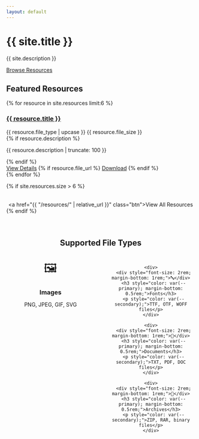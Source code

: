 ```yaml
---
layout: default
---
```


<div class="hero">
  <h1>{{ site.title }}</h1>
  <p>{{ site.description }}</p>
  <a href="#resources" class="btn">Browse Resources</a>
</div>

<section id="resources">
  <h2 class="section-title">Featured Resources</h2>
  
  <div class="assets-grid">
    {% for resource in site.resources limit:6 %}
      <div class="asset-card">
        <h3><a href="{{ resource.url }}">{{ resource.title }}</a></h3>
        <div class="asset-meta">
          <span class="file-type">{{ resource.file_type | upcase }}</span>
          <span>{{ resource.file_size }}</span>
        </div>
        {% if resource.description %}
          <p class="asset-description">{{ resource.description | truncate: 100 }}</p>
        {% endif %}
        <div class="asset-actions">
          <a href="{{ resource.url }}" class="btn">View Details</a>
          {% if resource.file_url %}
            <a href="{{ resource.file_url }}" class="btn btn-danger" download>Download</a>
          {% endif %}
        </div>
      </div>
    {% endfor %}
  </div>
  
  {% if site.resources.size > 6 %}
    <div style="text-align: center; margin-top: 2rem;">
      <a href="{{ "/resources/" | relative_url }}" class="btn">View All Resources</a>
    </div>
  {% endif %}
</section>

<section style="margin-top: 4rem; text-align: center;">
  <h2 class="section-title">Supported File Types</h2>
  
  <div style="display: grid; grid-template-columns: repeat(auto-fit, minmax(200px, 1fr)); gap: 2rem; margin-top: 2rem;">
    <div>
      <div style="font-size: 2rem; margin-bottom: 1rem;">🖼️</div>
      <h3 style="color: var(--primary); margin-bottom: 0.5rem;">Images</h3>
      <p style="color: var(--secondary);">PNG, JPEG, GIF, SVG</p>
    </div>
    
    <div>
      <div style="font-size: 2rem; margin-bottom: 1rem;">🔤</div>
      <h3 style="color: var(--primary); margin-bottom: 0.5rem;">Fonts</h3>
      <p style="color: var(--secondary);">TTF, OTF, WOFF files</p>
    </div>
    
    <div>
      <div style="font-size: 2rem; margin-bottom: 1rem;">📄</div>
      <h3 style="color: var(--primary); margin-bottom: 0.5rem;">Documents</h3>
      <p style="color: var(--secondary);">TXT, PDF, DOC files</p>
    </div>
    
    <div>
      <div style="font-size: 2rem; margin-bottom: 1rem;">💾</div>
      <h3 style="color: var(--primary); margin-bottom: 0.5rem;">Archives</h3>
      <p style="color: var(--secondary);">ZIP, RAR, binary files</p>
    </div>
  </div>
</section>
